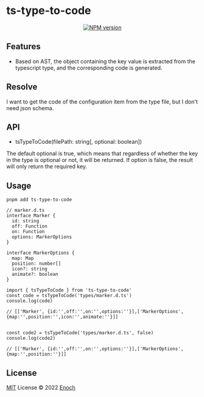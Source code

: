 # ts-type-to-code

<p align="center">
<a href="https://www.npmjs.com/package/ts-type-to-code"><img src="https://img.shields.io/npm/v/ts-type-to-code?color=c95f8b&amp;label=" alt="NPM version"></a>
</p>

## Features
- Based on AST, the object containing the key value is extracted from the typescript type, and the corresponding code is generated.

## Resolve
I want to get the code of the configuration item from the type file, but I don't need json schema.

## API
- tsTypeToCode(filePath: string[, optional: boolean]) 

The default optional is true, which means that regardless of whether the key in the type is optional or not, it will be returned. If option is false, the result will only return the required key.

## Usage
``` pnpm add ts-type-to-code ```

```
// marker.d.ts
interface Marker {
  id: string
  off: Function
  on: Function
  options: MarkerOptions
}

interface MarkerOptions {
  map: Map
  position: number[]
  icon?: string
  animate?: boolean
}
```

```
import { tsTypeToCode } from 'ts-type-to-code'
const code = tsTypeToCode('types/marker.d.ts')
console.log(code)

// [['Marker', {id:'',off:'',on:'',options:''}],['MarkerOptions', {map:'',position:'',icon:'',animate:''}]]


const code2 = tsTypeToCode('types/marker.d.ts', false)
console.log(code2)

// [['Marker', {id:'',off:'',on:'',options:''}],['MarkerOptions', {map:'',position:''}]]
```



## License

[MIT](./LICENSE) License © 2022 [Enoch](https://github.com/enochzzz)
